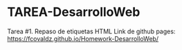 # TAREA-DesarrolloWeb
Tarea #1. Repaso de etiquetas HTML
Link de github pages: https://fcovaldz.github.io/Homework-DesarrolloWeb/
